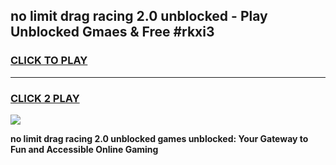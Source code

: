 
## no limit drag racing 2.0 unblocked - Play Unblocked Gmaes & Free #rkxi3
<h3>
<a href="https://news.freeplayer.one?title=no_limit_drag_racing_2.0_unblocked&ref=24F">CLICK TO PLAY</a></h3>
<hr>

<h3>
<a href="https://news.freeplayer.one?title=no_limit_drag_racing_2.0_unblocked&ref=24F">CLICK 2 PLAY</a>
  
</h3>

<a href="https://news.freeplayer.one?title=no_limit_drag_racing_2.0_unblocked&ref=24F/"><img src="https://clearcache.store/games.png"></a>


**no limit drag racing 2.0 unblocked games unblocked: Your Gateway to Fun and Accessible Online Gaming**
